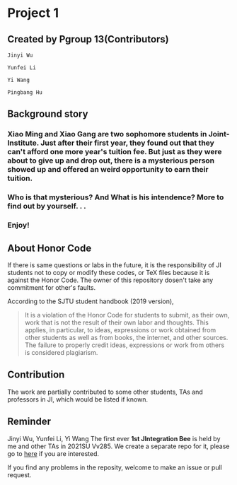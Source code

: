 # Project 1

## Created by Pgroup 13(Contributors)


	Jinyi Wu
	
	Yunfei Li
	
	Yi Wang
	
	Pingbang Hu

## Background story

### 	Xiao Ming and Xiao Gang are two sophomore students in Joint-Institute. Just after their first year, they found out that they can't afford one more year's tuition fee. But just as they were about to give up and drop out, there is a mysterious person showed up and offered an weird opportunity to earn their tuition. 

### 	Who is that mysterious?  And What is his intendence? More to find out by yourself. . .

### 	Enjoy!	

## About Honor Code

If there is same questions or labs in the future, it is the responsibility of JI students not to copy or modify these codes, or TeX files because it is against the Honor Code. The owner of this repository dosen't take any commitment for other's faults.

According to the SJTU student handbook (2019 version),

> It is a violation of the Honor Code for students to submit, as their own, work that is not the result of their own labor and thoughts. This applies, in particular, to ideas, expressions or work obtained from other students as well as from books, the internet, and other sources. The failure to properly credit ideas, expressions or work from others is considered plagiarism.

## Contribution

The work are partially contributed to some other students, TAs and professors in JI, which would be listed if known.

## Reminder

Jinyi Wu, Yunfei Li, Yi Wang
The first ever **1st JIntegration Bee** is held by me and other TAs in 2021SU Vv285. We create a separate repo for it, please go to [here](https://github.com/sleepymalc/UM-JI-IntegrationBee) if you are interested.

If you find any problems in the reposity, welcome to make an issue or pull request.
